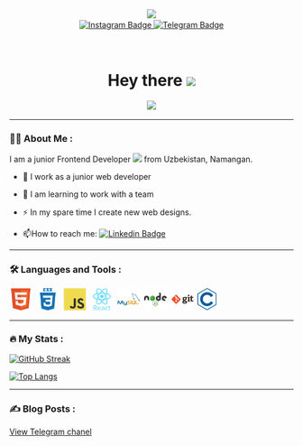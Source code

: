 <div id="header" align="center">
  <img src="https://i.giphy.com/media/v1.Y2lkPTc5MGI3NjExdGQwOG5waWwzbGdjemkzcDV5a3N3NHoyYnY1dDQ3YWJrZDNiYzJmZCZlcD12MV9pbnRlcm5hbF9naWZfYnlfaWQmY3Q9cw/M9gbBd9nbDrOTu1Mqx/giphy.gif" width="100"/>
</div>

<div id="badges" align="center">
  <a href="https://www.instagram.com/coderceo">
    <img src="https://img.shields.io/badge/instagram-88007E?logo=instagram&logoColor=white&style=for-the-badge" alt="Instagram Badge"/>
  </a>
  <a href="https://t.me/coderceo">
    <img src="https://img.shields.io/badge/telegram-blue?logo=telegram&logoColor=white&style=for-the-badge" alt="Telegram Badge"/>
  </a>
  <br>
  <br>
  <img src="https://komarev.com/ghpvc/?username=abdulazizmamadov&style=flat-square&color=blue" alt=""/>
  <h1>
  Hey there
  <img src="https://media.giphy.com/media/hvRJCLFzcasrR4ia7z/giphy.gif" width="30px"/>
</h1>
  <div align="center">
    <img src="https://i.giphy.com/media/v1.Y2lkPTc5MGI3NjExdmVycWJlZnZwYWoxd2FkN28yMTZkaXFyb2NudmxzM2FuZmN5Y2RqZyZlcD12MV9pbnRlcm5hbF9naWZfYnlfaWQmY3Q9Zw/L8K62iTDkzGX6/giphy.gif"></img>
  </div>
</div>

 ---

### :man_technologist: About Me :

I am a junior Frontend Developer <img src="https://media.giphy.com/media/WUlplcMpOCEmTGBtBW/giphy.gif" width="30"> from Uzbekistan, Namangan.

- :telescope: I work as a junior web developer

- :seedling: I am learning to work with a team

- :zap: In my spare time I create new web designs.

- :mailbox:How to reach me: [![Linkedin Badge](https://img.shields.io/badge/telegram-blue?logo=telegram&logoColor=white)](https://t.me/coderceo/)


---

### :hammer_and_wrench: Languages and Tools :

<div>
  <img src="https://github.com/devicons/devicon/blob/master/icons/html5/html5-original.svg" title="HTML5" alt="HTML" width="40" height="40"/>&nbsp;
  <img src="https://github.com/devicons/devicon/blob/master/icons/css3/css3-plain-wordmark.svg"  title="CSS3" alt="CSS" width="40" height="40"/>&nbsp;
  <img src="https://github.com/devicons/devicon/blob/master/icons/javascript/javascript-original.svg" title="JavaScript" alt="JavaScript" width="40" height="40"/>&nbsp;
  <img src="https://github.com/devicons/devicon/blob/master/icons/react/react-original-wordmark.svg" title="React" alt="React" width="40" height="40"/>&nbsp;
  <img src="https://github.com/devicons/devicon/blob/master/icons/mysql/mysql-original-wordmark.svg" title="MySQL"  alt="MySQL" width="40" height="40"/>&nbsp;
  <img src="https://github.com/devicons/devicon/blob/master/icons/nodejs/nodejs-original-wordmark.svg" title="NodeJS" alt="NodeJS" width="40" height="40"/>&nbsp;
  <img src="https://github.com/devicons/devicon/blob/master/icons/git/git-original-wordmark.svg" title="Git" **alt="Git" width="40" height="40"/>
  <img src="https://github.com/devicons/devicon/blob/master/icons/c/c-line.svg" title="C" **alt="C" width="40" height="40"/>
</div>

---

### :fire: My Stats :
[![GitHub Streak](https://github-readme-streak-stats.herokuapp.com?user=abdulazizmamadov&theme=meta-dark&border_radius=22&mode=weekly)](https://git.io/streak-stats)

[![Top Langs](https://github-readme-stats.vercel.app/api/top-langs/?username=abdulazizmamadov&layout=compact&theme=vision-friendly-dark)](https://github.com/anuraghazra/github-readme-stats)

---

### :writing_hand: Blog Posts :

<a href="https://t.me/error404_blob">View Telegram chanel</a>
